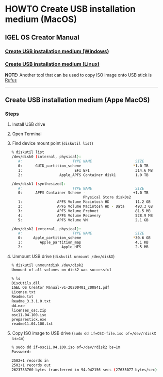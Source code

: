 # HOWTO Create USB installation medium (MacOS)

## IGEL OS Creator Manual

### [Create USB installation medium (Windows)](https://kb.igel.com/igelos-11.09/en/create-usb-installation-medium-windows-101061855.html)

### [Create USB installation medium (Linux)](https://kb.igel.com/igelos-11.09/en/create-usb-installation-medium-linux-101061862.html)

**NOTE:** Another tool that can be used to copy ISO image onto USB stick is [Rufus](https://rufus.ie/en/)

-----

## Create USB installation medium (Appe MacOS)

### Steps

1) Install USB drive

2) Open Terminal

3) Find device mount point (`diskutil list`)

```bash
   % diskutil list
   /dev/disk0 (internal, physical):
      #:                       TYPE NAME                    SIZE       IDENTIFIER
      0:      GUID_partition_scheme                        *1.0 TB     disk0
      1:                        EFI EFI                     314.6 MB   disk0s1
      2:                 Apple_APFS Container disk1         1.0 TB     disk0s2

   /dev/disk1 (synthesized):
      #:                       TYPE NAME                    SIZE       IDENTIFIER
      0:      APFS Container Scheme -                      +1.0 TB     disk1
                                    Physical Store disk0s2
      1:                APFS Volume Macintosh HD            11.2 GB    disk1s1
      2:                APFS Volume Macintosh HD - Data     493.3 GB   disk1s2
      3:                APFS Volume Preboot                 81.5 MB    disk1s3
      4:                APFS Volume Recovery                528.9 MB   disk1s4
      5:                APFS Volume VM                      2.1 GB     disk1s5

   /dev/disk2 (external, physical):
      #:                       TYPE NAME                    SIZE       IDENTIFIER
      0:     Apple_partition_scheme                        *30.6 GB    disk2
      1:        Apple_partition_map                         4.1 KB     disk2s1
      2:                  Apple_HFS                         2.5 MB     disk2s2
```

4) Unmount USB drive (`diskutil unmount /dev/diskX`)

```bash
   % diskutil unmountdisk /dev/disk2
   Unmount of all volumes on disk2 was successful
```

```bash
   % ls
   DiscUtils.dll
   IGEL OS Creator Manual-v1-20200401_200841.pdf
   License.txt
   Readme.txt
   Readme_3.3.1.0.txt
   dd.exe
   licenses_osc.zip
   osc11.04.100.iso
   preparestick.exe
   readme11.04.100.txt
```

5) Copy ISO image to USB drive (`sudo dd if=OSC-file.iso of=/dev/rdiskX bs=1m`)

```bash
   % sudo dd if=osc11.04.100.iso of=/dev/rdisk2 bs=1m
   Password:

   2502+1 records in
   2502+1 records out
   2623733760 bytes transferred in 94.942156 secs (27635077 bytes/sec)
```
